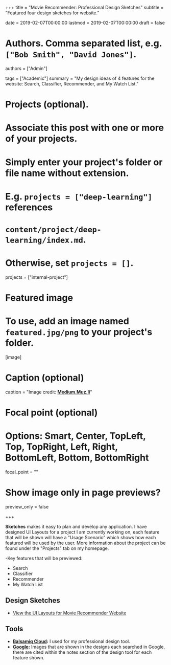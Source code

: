 +++
title = "Movie Recommender: Professional Design Sketches"
subtitle = "Featured four design sketches for website."

date = 2019-02-07T00:00:00
lastmod = 2019-02-07T00:00:00
draft = false

# Authors. Comma separated list, e.g. `["Bob Smith", "David Jones"]`.
authors = ["Admin"]

tags = ["Academic"]
summary = "My design ideas of 4 features for the website: Search, Classifier, Recommender, and My Watch List."

# Projects (optional).
#   Associate this post with one or more of your projects.
#   Simply enter your project's folder or file name without extension.
#   E.g. `projects = ["deep-learning"]` references 
#   `content/project/deep-learning/index.md`.
#   Otherwise, set `projects = []`.
 projects = ["internal-project"]

# Featured image
# To use, add an image named `featured.jpg/png` to your project's folder. 
[image]
  # Caption (optional)
  caption = "Image credit: [**Medium.Muz.li**](https://medium.muz.li/3-trends-in-landing-page-design-5cf900f2c90f)"

  # Focal point (optional)
  # Options: Smart, Center, TopLeft, Top, TopRight, Left, Right, BottomLeft, Bottom, BottomRight
  focal_point = ""

  # Show image only in page previews?
  preview_only = false

+++

**Sketches** makes it easy to plan and develop any application. I have designed UI Layouts for a project I am currently working on, each feature that will be shown will have a "Usage Scenario" which shows how each featured will be used by the user. More information about the project can be found under the "Projects" tab on my homepage.

-Key features that will be previewed:

  - Search
  - Classifier
  - Recommender
  - My Watch List

## Design Sketches
- [View the UI Layouts for Movie Recommender Website](https://balsamiq.cloud/sp1c5g0/p7urhqx/r4843)

## Tools

* **[Balsamiq Cloud](https://balsamiq.cloud):** I used for my professional design tool.
* **[Google](https://www.google.com):** Images that are shown in the designs each searched in Google, there are cited within the notes section of the design tool for each feature shown. 
